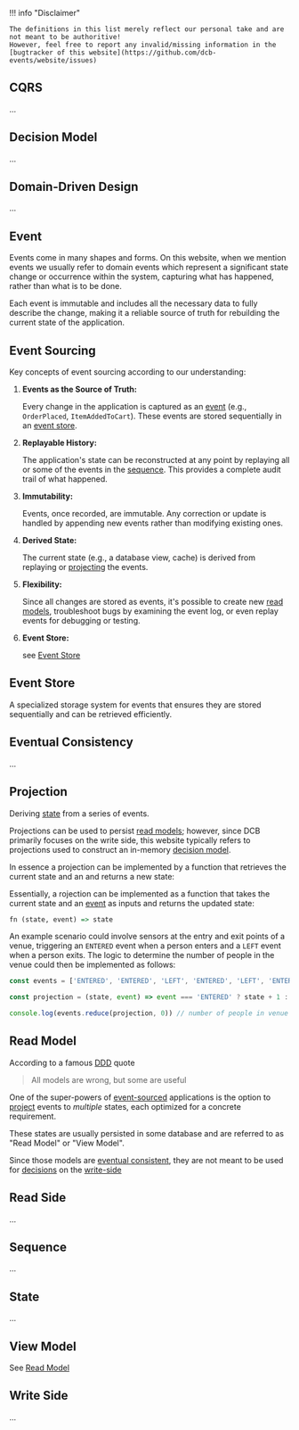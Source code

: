 !!! info "Disclaimer"

    The definitions in this list merely reflect our personal take and are not meant to be authoritive!
    However, feel free to report any invalid/missing information in the [bugtracker of this website](https://github.com/dcb-events/website/issues)

## CQRS

...

## Decision Model

...

## Domain-Driven Design

...

## Event

Events come in many shapes and forms.
On this website, when we mention events we usually refer to domain events which represent a significant state change or occurrence within the system, capturing what has happened, rather than what is to be done.

Each event is immutable and includes all the necessary data to fully describe the change, making it a reliable source of truth for rebuilding the current state of the application.

## Event Sourcing

Key concepts of event sourcing according to our understanding:

1. **Events as the Source of Truth:**

    Every change in the application is captured as an [event](#event) (e.g., `OrderPlaced`, `ItemAddedToCart`). These events are stored sequentially in an [event store](#event-store).

2. **Replayable History:**

    The application's state can be reconstructed at any point by replaying all or some of the events in the [sequence](#sequence). This provides a complete audit trail of what happened.

3. **Immutability:**

    Events, once recorded, are immutable. Any correction or update is handled by appending new events rather than modifying existing ones.

4. **Derived State:**

    The current state (e.g., a database view, cache) is derived from replaying or [projecting](#projection) the events.

5. **Flexibility:**

    Since all changes are stored as events, it's possible to create new [read models](#read-model), troubleshoot bugs by examining the event log, or even replay events for debugging or testing.

6. **Event Store:**

    see [Event Store](#event-store)
    

## Event Store

A specialized storage system for events that ensures they are stored sequentially and can be retrieved efficiently.

## Eventual Consistency

...


## Projection

Deriving [state](#state) from a series of events.

Projections can be used to persist [read models](#read-model); however, since DCB primarily focuses on the write side, this website typically refers to projections used to construct an in-memory [decision model](#decision-model).

In essence a projection can be implemented by a function that retrieves the current state and an  and returns a new state:

Essentially, a rojection can be implemented as a function that takes the current state and an [event](#event) as inputs and returns the updated state:

```haskell
fn (state, event) => state
```

An example scenario could involve sensors at the entry and exit points of a venue, triggering an `ENTERED` event when a person enters and a `LEFT` event when a person exits.
The logic to determine the number of people in the venue could then be implemented as follows:

```javascript
const events = ['ENTERED', 'ENTERED', 'LEFT', 'ENTERED', 'LEFT', 'ENTERED']

const projection = (state, event) => event === 'ENTERED' ? state + 1 : state - 1

console.log(events.reduce(projection, 0)) // number of people in venue
```
<codapi-snippet engine="browser" sandbox="javascript" editor="basic"></codapi-snippet>

## Read Model

According to a famous [DDD](#domain-driven-design) quote

> All models are wrong, but some are useful

One of the super-powers of [event-sourced](#event-sourcing) applications is the option to [project](#projection) events to *multiple* states, each optimized for a concrete requirement.

These states are usually persisted in some database and are referred to as "Read Model" or "View Model".

Since those models are [eventual consistent](#eventual-consistency), they are not meant to be used for [decisions](#decision-model) on the [write-side](#write-side)

## Read Side

...

## Sequence

...

## State

...

## View Model

See [Read Model](#read-model)

## Write Side

...